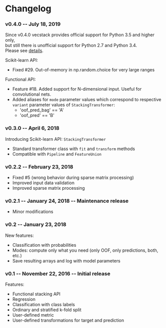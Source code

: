 # Changelog

### v0.4.0 -- July 18, 2019

Since v0.4.0 vecstack provides official support for Python 3.5 and higher only,  
but still there is unofficial support for Python 2.7 and Python 3.4.  
Please see [details](https://github.com/vecxoz/vecstack/blob/master/PY2.md).

Scikit-learn API:
* Fixed #29. Out-of-memory in np.random.choice for very large ranges

Functional API:
* Feature #18. Added support for N-dimensional input. Useful for convolutional nets.
* Added aliases for `mode` parameter values which correspond to respective `variant` parameter values of `StackingTransformer`:
  * 'oof_pred_bag' == 'A'
  * 'oof_pred' == 'B'

### v0.3.0 -- April 6, 2018

Introducing Scikit-learn API: `StackingTransformer`

* Standard transformer class with `fit` and `transform` methods
* Compatible with `Pipeline` and `FeatureUnion`

### v0.2.2 -- February 23, 2018

* Fixed #5 (wrong behavior during sparse matrix processing)
* Improved input data validation
* Improved sparse matrix processing

### v0.2.1 -- January 24, 2018 -- Maintenance release

* Minor modifications

### v0.2 -- January 23, 2018

New features:

* Classification with probabilities
* Modes: compute only what you need (only OOF, only predictions, both, etc.)
* Save resulting arrays and log with model parameters

### v0.1 -- November 22, 2016 -- Initial release

Features:

* Functional stacking API
* Regression
* Classification with class labels
* Ordinary and stratified k-fold split
* User-defined metric
* User-defined transformations for target and prediction
